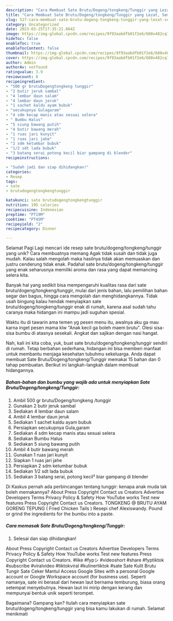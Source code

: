 ```yaml
---
description: "Cara Membuat Sate Brutu/Dogeng/tongkeng/Tunggir yang Lezat, Sempurna"
title: "Cara Membuat Sate Brutu/Dogeng/tongkeng/Tunggir yang Lezat, Sempurna"
slug: 527-cara-membuat-sate-brutu-dogeng-tongkeng-tunggir-yang-lezat-sempurna
category: Uncategorized
date: 2023-03-25T17:35:21.664Z
image: https://img-global.cpcdn.com/recipes/9f93aabdfb01f2e6/680x482cq70/sate-brutudogengtongkengtunggir-foto-resep-utama.jpg
hideToc: false
enableToc: true
enableTocContent: false
thumbnail: https://img-global.cpcdn.com/recipes/9f93aabdfb01f2e6/680x482cq70/sate-brutudogengtongkengtunggir-foto-resep-utama.jpg
cover: https://img-global.cpcdn.com/recipes/9f93aabdfb01f2e6/680x482cq70/sate-brutudogengtongkengtunggir-foto-resep-utama.jpg
author: Admin
authorAv: notfound
ratingvalue: 3.9
reviewcount: 8
recipeingredient:
- "500 gr brutuDogengtongkeng tunggir"
- "2 butir jeruk sambal"
- "4 lembar daun salam"
- "4 lembar daun jeruk"
- "1 sachet kaldu ayam bubuk"
- "secukupnya Gulagaram"
- "4 sdm kecap manis atau sesuai selera"
- " Bumbu Halus"
- "5 siung bawang putih"
- "4 butir bawang merah"
- "1 ruas jari kunyit"
- "1 ruas jari jahe"
- "2 sdm ketumbar bubuk"
- "1/2 sdt lada bubuk"
- "3 batang serai potong kecil biar gampang di blender"
recipeinstructions:

- "Sudah jadi dan siap dihidangkan!"
categories:
- Resep
tags:
- sate
- brutudogengtongkengtunggir

katakunci: sate brutudogengtongkengtunggir 
nutrition: 195 calories
recipecuisine: Indonesian
preptime: "PT19M"
cooktime: "PT45M"
recipeyield: "2"
recipecategory: Dinner

---
```



Selamat Pagi Lagi mencari ide resep sate brutu/dogeng/tongkeng/tunggir yang unik? Cara membuatnya memang Agak tidak susah dan tidak juga mudah. Kalau salah mengolah maka hasilnya tidak akan memuaskan dan justru cenderung tidak enak. Padahal sate brutu/dogeng/tongkeng/tunggir yang enak seharusnya memiliki aroma dan rasa yang dapat memancing selera kita.


Banyak hal yang sedikit bisa mempengaruhi kualitas rasa dari sate brutu/dogeng/tongkeng/tunggir, mulai dari jenis bahan, lalu pemilihan bahan segar dan bagus, hingga cara mengolah dan menghidangkannya. Tidak usah bingung kalau hendak menyiapkan sate brutu/dogeng/tongkeng/tunggir enak di rumah, karena asal sudah tahu caranya maka hidangan ini mampu jadi suguhan spesial.

Waktu itu di tawarin ama temen yg pesen menu itu, awalnya aku ga mau karna inget pesen mama klw &#34;Anak kecil ga boleh maem brutu&#34;. Olesi sisa-sisa bumbu di atasnya sesekali. Angkat dan sajikan dengan nasi hangat.


Nah, kali ini kita coba, yuk, buat sate brutu/dogeng/tongkeng/tunggir sendiri di rumah. Tetap berbahan sederhana, hidangan ini bisa memberi manfaat untuk membantu menjaga kesehatan tubuhmu sekeluarga. Anda dapat membuat Sate Brutu/Dogeng/tongkeng/Tunggir memakai 15 bahan dan 0 tahap pembuatan. Berikut ini langkah-langkah dalam membuat hidangannya.

<!--inarticleads1-->

##### Bahan-bahan dan bumbu yang wajib ada untuk menyiapkan Sate Brutu/Dogeng/tongkeng/Tunggir:

1. Ambil 500 gr brutu/Dogeng/tongkeng /tunggir
1. Gunakan 2 butir jeruk sambal
1. Sediakan 4 lembar daun salam
1. Ambil 4 lembar daun jeruk
1. Sediakan 1 sachet kaldu ayam bubuk
1. Persiapkan secukupnya Gula,garam
1. Sediakan 4 sdm kecap manis atau sesuai selera
1. Sediakan  Bumbu Halus
1. Sediakan 5 siung bawang putih
1. Ambil 4 butir bawang merah
1. Gunakan 1 ruas jari kunyit
1. Siapkan 1 ruas jari jahe
1. Persiapkan 2 sdm ketumbar bubuk
1. Sediakan 1/2 sdt lada bubuk
1. Sediakan 3 batang serai, potong kecil² biar gampang di blender


Di Kaskus pernah ada perbincangan tentang tunggir: kenapa anak muda tak boleh memakannya? About Press Copyright Contact us Creators Advertise Developers Terms Privacy Policy &amp; Safety How YouTube works Test new features Press Copyright Contact us Creators. TONGKENG @ BRUTU AYAM GORENG TEPUNG ( Fried Chicken Tails ) Resepi chef Alexiswandy. Pound or grind the ingredients for the bumbu into a paste. 

<!--inarticleads2-->

##### Cara memasak Sate Brutu/Dogeng/tongkeng/Tunggir:


1. Selesai dan siap dihidangkan!

About Press Copyright Contact us Creators Advertise Developers Terms Privacy Policy &amp; Safety How YouTube works Test new features Press Copyright Contact us Creators. #like #fypシ #videoshort #share #fyptiktok #subscribe #viralvideo #tiktokviral #kulinertiktok #sate Sate Kulit Brutu Tungir Sate Ceker Mantul Access Google Sites with a personal Google account or Google Workspace account (for business use). Seperti namanya, sate ini berasal dari hewan laut bernama temburung, biasa orang setempat menyebutnya. Hewan laut ini mirip dengan kerang dan mempunyai bentuk unik seperti terompet. 

Bagaimana? Gampang kan? Itulah cara menyiapkan sate brutu/dogeng/tongkeng/tunggir yang bisa kamu lakukan di rumah. Selamat menikmati
